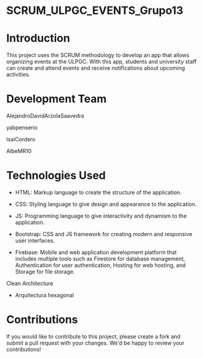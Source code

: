 # SCRUM_ULPGC_EVENTS_Grupo13

# Introduction

This project uses the SCRUM methodology to develop an app that allows organizing events at the ULPGC. With this app, students and university staff can create and attend events and receive notifications about upcoming activities.

# Development Team

AlejandroDavidArzolaSaavedra

yabpenserio

IsaiCordero

AlbeMR10

# Technologies Used

- <i class="fab fa-html5"></i> HTML: Markup language to create the structure of the application.

- <i class="fab fa-css3-alt"></i> CSS: Styling language to give design and appearance to the application.

- <i class="fab fa-js"></i> JS: Programming language to give interactivity and dynamism to the application.

- <i class="fab fa-bootstrap"></i> Bootstrap: CSS and JS framework for creating modern and responsive user interfaces.

- <i class="fab fa-google"></i> Firebase: Mobile and web application development platform that includes multiple tools such as Firestore for database management, Authentication for user authentication, Hosting for web hosting, and Storage for file storage.


Clean Architecture
- Arquitectura hexagonal


# Contributions

If you would like to contribute to this project, please create a fork and submit a pull request with your changes. We'd be happy to review your contributions!


